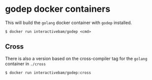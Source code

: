 # godep docker containers

This will build the `golang` docker container with `godep` installed.

`$ docker run interactivebam/godep <cmd>`

## Cross

There is also a version based on the cross-compiler tag for the `golang`
container in `./cross`

`$ docker run interactivebam/godep:cross`
